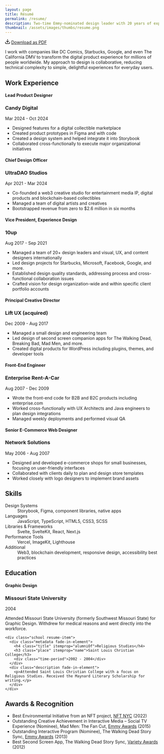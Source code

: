 ```yaml
---
layout: page
title: Résumé
permalink: /resume/
description: Two-time Emmy-nominated design leader with 20 years of experience with 11+ years managing designers/design directors. Deep experience in UX/UI design, design prototyping (both in Figma and code), design systems, cross-functional collaboration and communicating with executive-level stakeholders.
thumbnail: /assets/images/thumbs/resume.png
---
```


<div class="content-container">

  <div class="fade-in-element download-resume">
    <svg class="feather" width="16" height="16" viewBox="0 0 14 14" fill="none" xmlns="http://www.w3.org/2000/svg">
      <path fill-rule="evenodd" clip-rule="evenodd" d="M0.999919 8.33337C1.36811 8.33337 1.66659 8.63185 1.66659 9.00004V11.6667C1.66659 11.8435 1.73682 12.0131 1.86185 12.1381C1.98687 12.2631 2.15644 12.3334 2.33325 12.3334H11.6666C11.8434 12.3334 12.013 12.2631 12.138 12.1381C12.263 12.0131 12.3333 11.8435 12.3333 11.6667V9.00004C12.3333 8.63185 12.6317 8.33337 12.9999 8.33337C13.3681 8.33337 13.6666 8.63185 13.6666 9.00004V11.6667C13.6666 12.1971 13.4559 12.7058 13.0808 13.0809C12.7057 13.456 12.197 13.6667 11.6666 13.6667H2.33325C1.80282 13.6667 1.29411 13.456 0.919038 13.0809C0.543966 12.7058 0.333252 12.1971 0.333252 11.6667V9.00004C0.333252 8.63185 0.631729 8.33337 0.999919 8.33337Z" fill="black"/>
      <path fill-rule="evenodd" clip-rule="evenodd" d="M3.19526 5.19526C3.45561 4.93491 3.87772 4.93491 4.13807 5.19526L7 8.05719L9.86193 5.19526C10.1223 4.93491 10.5444 4.93491 10.8047 5.19526C11.0651 5.45561 11.0651 5.87772 10.8047 6.13807L7.4714 9.47141C7.21106 9.73175 6.78895 9.73175 6.5286 9.47141L3.19526 6.13807C2.93491 5.87772 2.93491 5.45561 3.19526 5.19526Z" fill="black"/>
      <path fill-rule="evenodd" clip-rule="evenodd" d="M6.99992 0.333374C7.36811 0.333374 7.66659 0.631851 7.66659 1.00004V9.00004C7.66659 9.36823 7.36811 9.66671 6.99992 9.66671C6.63173 9.66671 6.33325 9.36823 6.33325 9.00004V1.00004C6.33325 0.631851 6.63173 0.333374 6.99992 0.333374Z" fill="black"/>
    </svg>
    <a class="inline ml-1" href="/assets/downloads/product-design-executive-chris-wallace.pdf" download> Download as PDF</a>
  </div>

  <div itemscope itemtype="http://schema.org/Person">
  <p itemprop="description" class="fade-in-element sub-heading">I work with companies like DC Comics, Starbucks, Google, and even The California DMV to transform the digital product experience for millions of people worldwide. My approach to design is collaborative, reducing technical complexity to simple, delightful experiences for everyday users.</p>
  
  <h2 class="fade-in-element mt-12">Work Experience</h2>

  <div class="jobs" itemscope itemtype="http://schema.org/Organization">
    <div class="job resume-item" itemprop="employee">
      <div class="metadata fade-in-element">
        <h4 class="title" itemprop="roleName">Lead Product Designer</h4>
        <h3 class="place" itemprop="name">Candy Digital</h3>
        <div class="time-period" itemprop="worksFor">Mar 2024 - Oct 2024</div>
      </div>
      <div class="description fade-in-element">
        <ul>
          <li>Designed features for a digital collectible marketplace</li>
          <li>Created product prototypes in Figma and with code</li>
          <li>Created a design system and helped integrate it into Storybook</li>
          <li>Collaborated cross-functionally to execute major organizational initiatives</li>
        </ul>
      </div>
    </div>
    <div class="job resume-item" itemprop="employee">
      <div class="metadata fade-in-element">
        <h4 class="title" itemprop="roleName">Chief Design Officer</h4>
        <h3 class="place" itemprop="name">UltraDAO Studios</h3>
        <div class="time-period" itemprop="worksFor">Apr 2021 - Mar 2024</div>
      </div>
      <div class="description fade-in-element">
        <ul>
          <li>Co-founded a web3 creative studio for entertainment media IP, digital products and blockchain-based collectibles</li>
          <li>Managed a team of digital artists and creatives</li>
          <li>Bootstrapped revenue from zero to $2.6 million in six months</li>
        </ul>
      </div>
    </div>
    <div class="job resume-item" itemprop="employee">
      <div class="metadata fade-in-element">
        <h4 class="title" itemprop="roleName">Vice President, Experience Design</h4>
        <h3 class="place" itemprop="name">10up</h3>
        <div class="time-period" itemprop="worksFor">Aug 2017 - Sep 2021</div>
      </div>
      <div class="description fade-in-element">
        <ul>
          <li>Managed a team of 20+ design leaders and visual, UX, and content designers internationally</li>
          <li>Led design projects for Starbucks, Microsoft, Facebook, Google, and more.</li>
          <li>Established design quality standards, addressing process and cross-functional collaboration issues</li>
          <li>Crafted vision for design organization-wide and within specific client portfolio accounts</li>
        </ul>
      </div>
    </div>
    <div class="job resume-item" itemprop="employee">
      <div class="metadata fade-in-element">
        <h4 class="title" itemprop="roleName">Principal Creative Director</h4>
        <h3 class="place" itemprop="name">Lift UX (acquired)</h3>
        <div class="time-period" itemprop="worksFor">Dec 2009 - Aug 2017</div>
      </div>
      <div class="description fade-in-element">
        <ul>
          <li>Managed a small design and engineering team</li>
          <li>Led design of second screen companion apps for The Walking Dead, Breaking Bad, Mad Men, and more.</li>
          <li>Created digital products for WordPress including plugins, themes, and developer tools</li>
        </ul>
      </div>
    </div>
    <div class="job resume-item" itemprop="employee">
      <div class="metadata fade-in-element">
        <h4 class="title" itemprop="roleName">Front-End Engineer</h4>
        <h3 class="place" itemprop="name">Enterprise Rent-A-Car</h3>
        <div class="time-period" itemprop="worksFor">Aug 2007 - Dec 2009</div>
      </div>
      <div class="description fade-in-element">
        <ul>
          <li>Wrote the front-end code for B2B and B2C products including enterprise.com</li>
          <li>Worked cross-functionally with UX Architects and Java engineers to plan design integrations</li>
          <li>Managed weekly deployments and performed visual QA</li>
        </ul>
      </div>
    </div>
    <div class="job resume-item" itemprop="employee">
      <div class="metadata fade-in-element">
        <h4 class="title" itemprop="roleName">Senior E-Commerce Web Designer</h4>
        <h3 class="place" itemprop="name">Network Solutions</h3>
        <div class="time-period" itemprop="worksFor">May 2006 - Aug 2007</div>
      </div>
      <div class="description fade-in-element">
        <ul>
          <li>Designed and developed e-commerce shops for small businesses, focusing on user-friendly interfaces</li>
          <li>Collaborated with clients daily to plan and design store templates</li>
          <li>Worked closely with logo designers to implement brand assets</li>
        </ul>
      </div>
    </div>
  </div>

  <h2 class="fade-in-element">Skills</h2>

  <dl class="fade-in-element skills-list" itemprop="knowsAbout">
    <dt>Design Systems</dt>
    <dd>Storybook, Figma, component libraries, native apps</dd>
    <dt>Languages</dt>
    <dd>JavaScript, TypeScript, HTML5, CSS3, SCSS</dd>
    <dt>Libraries &amp; Frameworks</dt>
    <dd>Svelte, SvelteKit, React, Next.js</dd>
    <dt>Performance Tools</dt>
    <dd>Vercel, ImageKit, Lighthouse</dd>
    <dt>Additional</dt>
    <dd>Web3, blockchain development, responsive design, accessibility best practices</dd>
  </dl>

  <h2 class="fade-in-element">Education</h2>

  <div class="schools" itemscope itemtype="http://schema.org/EducationalOrganization">
    <div class="school resume-item">
      <div class="metadata fade-in-element">
        <h4 class="title" itemprop="alumniOf">Graphic Design</h4>
        <h3 class="place" itemprop="name">Missouri State University</h3>
        <div class="time-period">2004</div>
      </div>
      <div class="description fade-in-element">
        <p>Attended Missouri State University (formerly Southwest Missouri State) for Graphic Design. Withdrew for medical reasons and went directly into the workforce.</p>
      </div>
    </div>

    <div class="school resume-item">
      <div class="metadata fade-in-element">
        <h4 class="title" itemprop="alumniOf">Religious Studies</h4>
        <h3 class="place" itemprop="name">Saint Louis Christian College</h3>
        <div class="time-period">2002 - 2004</div>
      </div>
      <div class="description fade-in-element">
        <p>Attended Saint Louis Christian College with a focus on Religious Studies. Received the Maynard Literary Scholarship for writing.</p>
      </div>
    </div>

  </div>

  <h2 class="fade-in-element">Awards & Recognition</h2>

  <div class="resume-item">
    <div class="description fade-in-element">
      <ul itemscope itemtype="http://schema.org/ItemList">
        <li itemprop="itemListElement">Best Environmental Initiative from an NFT project, <a href="https://nft.nyc/" target="_blank">NFT NYC</a> (2022)</li>
        <li itemprop="itemListElement">Outstanding Creative Achievement in Interactive Media – Social TV Experience (Nominee), Mad Men: The Fan Cut, <a href="https://emmys.com" target="_blank">Emmy Awards</a> (2015)</li>
        <li itemprop="itemListElement">Outstanding Interactive Program (Nominee), The Walking Dead Story Sync, <a href="https://emmys.com" target="_blank">Emmy Awards</a> (2013)</li>
        <li itemprop="itemListElement">Best Second Screen App, The Walking Dead Story Sync, <a href="https://variety.com" target="_blank">Variety Awards</a> (2012)</li>
      </ul>
    </div>
  </div>
</div>
